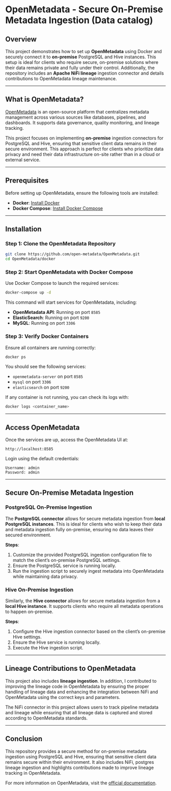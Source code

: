 # OpenMetadata - Secure On-Premise Metadata Ingestion (Data catalog) 

## Overview

This project demonstrates how to set up **OpenMetadata** using Docker and securely connect it to **on-premise** PostgreSQL and Hive instances. This setup is ideal for clients who require secure, on-premise solutions where their data remains private and fully under their control. Additionally, the repository includes an **Apache NiFi lineage** ingestion connector and details contributions to OpenMetadata lineage maintenance.

---

## What is OpenMetadata?

[OpenMetadata](https://open-metadata.org/) is an open-source platform that centralizes metadata management across various sources like databases, pipelines, and dashboards. It supports data governance, quality monitoring, and lineage tracking.

This project focuses on implementing **on-premise** ingestion connectors for PostgreSQL and Hive, ensuring that sensitive client data remains in their secure environment. This approach is perfect for clients who prioritize data privacy and need their data infrastructure on-site rather than in a cloud or external service.

---

## Prerequisites

Before setting up OpenMetadata, ensure the following tools are installed:

- **Docker**: [Install Docker](https://docs.docker.com/get-docker/)
- **Docker Compose**: [Install Docker Compose](https://docs.docker.com/compose/install/)

---

## Installation

### Step 1: Clone the OpenMetadata Repository

```bash
git clone https://github.com/open-metadata/OpenMetadata.git
cd OpenMetadata/docker
```

### Step 2: Start OpenMetadata with Docker Compose

Use Docker Compose to launch the required services:

```bash
docker-compose up -d
```

This command will start services for OpenMetadata, including:
- **OpenMetadata API**: Running on port `8585`
- **ElasticSearch**: Running on port `9200`
- **MySQL**: Running on port `3306`

### Step 3: Verify Docker Containers

Ensure all containers are running correctly:

```bash
docker ps
```

You should see the following services:
- `openmetadata-server` on port `8585`
- `mysql` on port `3306`
- `elasticsearch` on port `9200`

If any container is not running, you can check its logs with:

```bash
docker logs <container_name>
```

---

## Access OpenMetadata

Once the services are up, access the OpenMetadata UI at:

```
http://localhost:8585
```

Login using the default credentials:

```
Username: admin
Password: admin
```

---

## Secure On-Premise Metadata Ingestion

### PostgreSQL On-Premise Ingestion

The **PostgreSQL connector** allows for secure metadata ingestion from **local PostgreSQL instances**. This is ideal for clients who wish to keep their data and metadata ingestion fully on-premise, ensuring no data leaves their secured environment.

**Steps**:
1. Customize the provided PostgreSQL ingestion configuration file to match the client’s on-premise PostgreSQL settings.
2. Ensure the PostgreSQL service is running locally.
3. Run the ingestion script to securely ingest metadata into OpenMetadata while maintaining data privacy.

### Hive On-Premise Ingestion

Similarly, the **Hive connector** allows for secure metadata ingestion from a **local Hive instance**. It supports clients who require all metadata operations to happen on-premise.

**Steps**:
1. Configure the Hive ingestion connector based on the client’s on-premise Hive settings.
2. Ensure the Hive service is running locally.
3. Execute the Hive ingestion script.

---

## Lineage Contributions to OpenMetadata

This project also includes **lineage ingestion**. In addition, I contributed to improving the lineage code in OpenMetadata by ensuring the proper handling of lineage data and enhancing the integration between NiFi and OpenMetadata using the correct keys and parameters.

The NiFi connector in this project allows users to track pipeline metadata and lineage while ensuring that all lineage data is captured and stored according to OpenMetadata standards.


---

## Conclusion

This repository provides a secure method for on-premise metadata ingestion using PostgreSQL and Hive, ensuring that sensitive client data remains secure within their environment. It also includes NiFi, postgres lineage ingestion and highlights contributions made to improve lineage tracking in OpenMetadata.

For more information on OpenMetadata, visit the [official documentation](https://open-metadata.org/).
